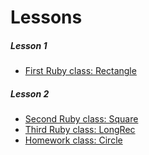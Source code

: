Lessons
=======

##### Lesson 1
* [First Ruby class: Rectangle](rectangle.rb)

##### Lesson 2
* [Second Ruby class: Square](square.rb)
* [Third Ruby class: LongRec](long_rec.rb)
* [Homework class: Circle](circle.rb)

